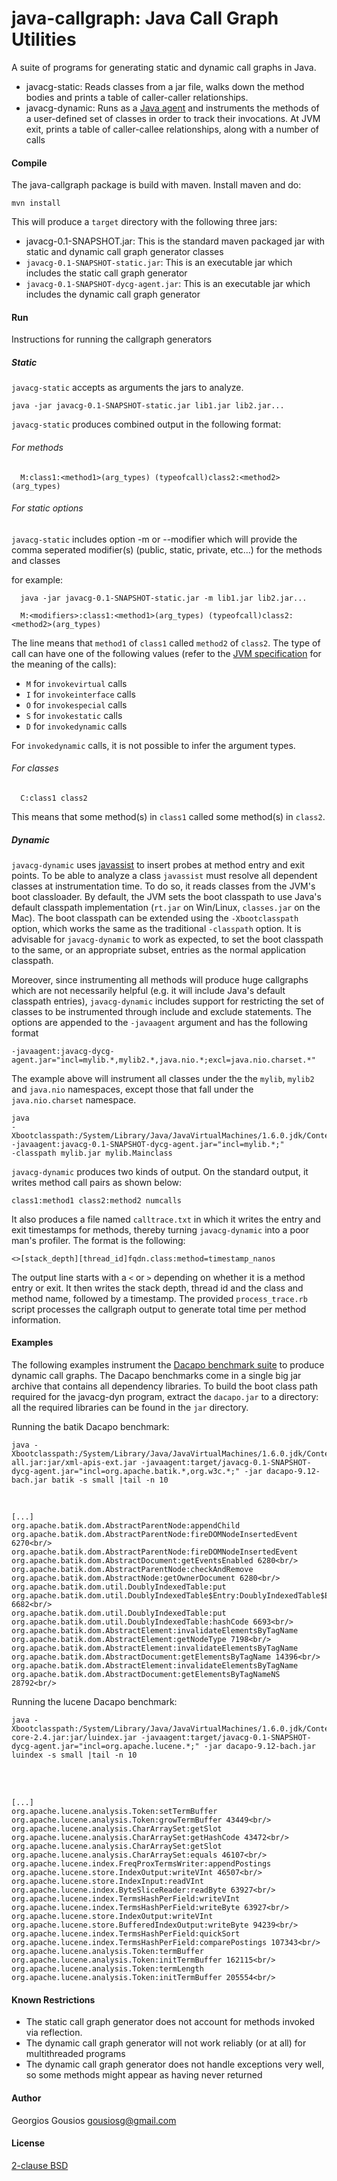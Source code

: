 java-callgraph: Java Call Graph Utilities
=========================================

A suite of programs for generating static and dynamic call graphs in Java.

* javacg-static: Reads classes from a jar file, walks down the method bodies and
   prints a table of caller-caller relationships.
* javacg-dynamic: Runs as a [Java agent](http://download.oracle.com/javase/6/docs/api/index.html?java/lang/instrument/package-summary.html) and instruments
  the methods of a user-defined set of classes in order to track their invocations.
  At JVM exit, prints a table of caller-callee relationships, along with a number
  of calls

#### Compile

The java-callgraph package is build with maven. Install maven and do:

```
mvn install
```

This will produce a `target` directory with the following three jars:
- javacg-0.1-SNAPSHOT.jar: This is the standard maven packaged jar with static and dynamic call graph generator classes
- `javacg-0.1-SNAPSHOT-static.jar`: This is an executable jar which includes the static call graph generator
- `javacg-0.1-SNAPSHOT-dycg-agent.jar`: This is an executable jar which includes the dynamic call graph generator

#### Run

Instructions for running the callgraph generators

##### Static

`javacg-static` accepts as arguments the jars to analyze.

```
java -jar javacg-0.1-SNAPSHOT-static.jar lib1.jar lib2.jar...
```

`javacg-static` produces combined output in the following format:

###### For methods

```
  M:class1:<method1>(arg_types) (typeofcall)class2:<method2>(arg_types)
```
###### For static options

`javacg-static` includes option -m or --modifier which will provide the comma seperated modifier(s) (public, static, private, etc...) for the methods and classes

for example:
```
  java -jar javacg-0.1-SNAPSHOT-static.jar -m lib1.jar lib2.jar...
  
  M:<modifiers>:class1:<method1>(arg_types) (typeofcall)class2:<method2>(arg_types)
```

The line means that `method1` of `class1` called `method2` of `class2`.
The type of call can have one of the following values (refer to
the [JVM specification](http://java.sun.com/docs/books/jvms/second_edition/html/Instructions2.doc6.html)
for the meaning of the calls):

 * `M` for `invokevirtual` calls
 * `I` for `invokeinterface` calls
 * `O` for `invokespecial` calls
 * `S` for `invokestatic` calls
 * `D` for `invokedynamic` calls

For `invokedynamic` calls, it is not possible to infer the argument types.

###### For classes

```
  C:class1 class2
```

This means that some method(s) in `class1` called some method(s) in `class2`.

##### Dynamic

`javacg-dynamic` uses
[javassist](http://www.csg.is.titech.ac.jp/~chiba/javassist/) to insert probes
at method entry and exit points. To be able to analyze a class `javassist` must
resolve all dependent classes at instrumentation time. To do so, it reads
classes from the JVM's boot classloader. By default, the JVM sets the boot
classpath to use Java's default classpath implementation (`rt.jar` on
Win/Linux, `classes.jar` on the Mac). The boot classpath can be extended using
the `-Xbootclasspath` option, which works the same as the traditional
`-classpath` option. It is advisable for `javacg-dynamic` to work as expected,
to set the boot classpath to the same, or an appropriate subset, entries as the
normal application classpath.

Moreover, since instrumenting all methods will produce huge callgraphs which
are not necessarily helpful (e.g. it will include Java's default classpath
entries), `javacg-dynamic` includes support for restricting the set of classes
to be instrumented through include and exclude statements. The options are
appended to the `-javaagent` argument and has the following format

```
-javaagent:javacg-dycg-agent.jar="incl=mylib.*,mylib2.*,java.nio.*;excl=java.nio.charset.*"
```

The example above will instrument all classes under the the `mylib`, `mylib2` and
`java.nio` namespaces, except those that fall under the `java.nio.charset` namespace.

```
java
-Xbootclasspath:/System/Library/Java/JavaVirtualMachines/1.6.0.jdk/Contents/Classes/classes.jar:mylib.jar
-javaagent:javacg-0.1-SNAPSHOT-dycg-agent.jar="incl=mylib.*;"
-classpath mylib.jar mylib.Mainclass
```

`javacg-dynamic` produces two kinds of output. On the standard output, it
writes method call pairs as shown below:

```
class1:method1 class2:method2 numcalls
```

It also produces a file named `calltrace.txt` in which it writes the entry
and exit timestamps for methods, thereby turning `javacg-dynamic` into
a poor man's profiler. The format is the following:

```
<>[stack_depth][thread_id]fqdn.class:method=timestamp_nanos
```

The output line starts with a `<` or `>` depending on whether it is a method
entry or exit. It then writes the stack depth, thread id and the class and
method name, followed by a timestamp. The provided `process_trace.rb`
script processes the callgraph output to generate total time per method
information.

#### Examples

The following examples instrument the
[Dacapo benchmark suite](http://dacapobench.org/) to produce dynamic call graphs.
The Dacapo benchmarks come in a single big jar archive that contains all dependency
libraries. To build the boot class path required for the javacg-dyn program,
extract the `dacapo.jar` to a directory: all the required libraries can be found
in the `jar` directory.

Running the batik Dacapo benchmark:

```
java -Xbootclasspath:/System/Library/Java/JavaVirtualMachines/1.6.0.jdk/Contents/Classes/classes.jar:jar/batik-all.jar:jar/xml-apis-ext.jar -javaagent:target/javacg-0.1-SNAPSHOT-dycg-agent.jar="incl=org.apache.batik.*,org.w3c.*;" -jar dacapo-9.12-bach.jar batik -s small |tail -n 10
```
<br/>

```
[...]
org.apache.batik.dom.AbstractParentNode:appendChild org.apache.batik.dom.AbstractParentNode:fireDOMNodeInsertedEvent 6270<br/>
org.apache.batik.dom.AbstractParentNode:fireDOMNodeInsertedEvent org.apache.batik.dom.AbstractDocument:getEventsEnabled 6280<br/>
org.apache.batik.dom.AbstractParentNode:checkAndRemove org.apache.batik.dom.AbstractNode:getOwnerDocument 6280<br/>
org.apache.batik.dom.util.DoublyIndexedTable:put org.apache.batik.dom.util.DoublyIndexedTable$Entry:DoublyIndexedTable$Entry 6682<br/>
org.apache.batik.dom.util.DoublyIndexedTable:put org.apache.batik.dom.util.DoublyIndexedTable:hashCode 6693<br/>
org.apache.batik.dom.AbstractElement:invalidateElementsByTagName org.apache.batik.dom.AbstractElement:getNodeType 7198<br/>
org.apache.batik.dom.AbstractElement:invalidateElementsByTagName org.apache.batik.dom.AbstractDocument:getElementsByTagName 14396<br/>
org.apache.batik.dom.AbstractElement:invalidateElementsByTagName org.apache.batik.dom.AbstractDocument:getElementsByTagNameNS 28792<br/>
```

Running the lucene Dacapo benchmark:

```
java -Xbootclasspath:/System/Library/Java/JavaVirtualMachines/1.6.0.jdk/Contents/Classes/classes.jar:jar/lucene-core-2.4.jar:jar/luindex.jar -javaagent:target/javacg-0.1-SNAPSHOT-dycg-agent.jar="incl=org.apache.lucene.*;" -jar dacapo-9.12-bach.jar luindex -s small |tail -n 10
```
<br/><br/>

```
[...]
org.apache.lucene.analysis.Token:setTermBuffer org.apache.lucene.analysis.Token:growTermBuffer 43449<br/>
org.apache.lucene.analysis.CharArraySet:getSlot org.apache.lucene.analysis.CharArraySet:getHashCode 43472<br/>
org.apache.lucene.analysis.CharArraySet:getSlot org.apache.lucene.analysis.CharArraySet:equals 46107<br/>
org.apache.lucene.index.FreqProxTermsWriter:appendPostings org.apache.lucene.store.IndexOutput:writeVInt 46507<br/>
org.apache.lucene.store.IndexInput:readVInt org.apache.lucene.index.ByteSliceReader:readByte 63927<br/>
org.apache.lucene.index.TermsHashPerField:writeVInt org.apache.lucene.index.TermsHashPerField:writeByte 63927<br/>
org.apache.lucene.store.IndexOutput:writeVInt org.apache.lucene.store.BufferedIndexOutput:writeByte 94239<br/>
org.apache.lucene.index.TermsHashPerField:quickSort org.apache.lucene.index.TermsHashPerField:comparePostings 107343<br/>
org.apache.lucene.analysis.Token:termBuffer org.apache.lucene.analysis.Token:initTermBuffer 162115<br/>
org.apache.lucene.analysis.Token:termLength org.apache.lucene.analysis.Token:initTermBuffer 205554<br/>
```

#### Known Restrictions

* The static call graph generator does not account for methods invoked via
  reflection.
* The dynamic call graph generator will not work reliably (or at all) for
  multithreaded programs
* The dynamic call graph generator does not handle exceptions very well, so some
methods might appear as having never returned

#### Author

Georgios Gousios <gousiosg@gmail.com>

#### License

[2-clause BSD](http://www.opensource.org/licenses/bsd-license.php)
